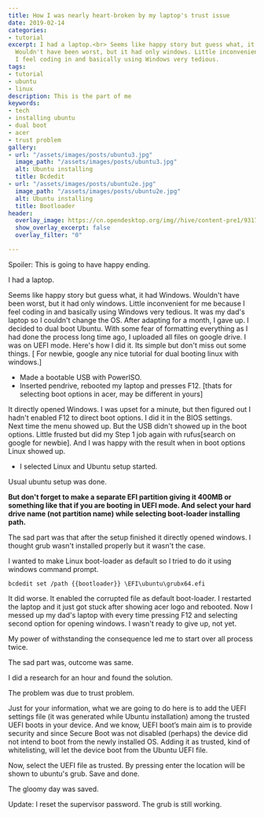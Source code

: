 ```yaml
---
title: How I was nearly heart-broken by my laptop's trust issue
date: 2019-02-14
categories:
- tutorial
excerpt: I had a laptop.<br> Seems like happy story but guess what, it had Windows.
  Wouldn't have been worst, but it had only windows. Little inconvenient for me because
  I feel coding in and basically using Windows very tedious.
tags:
- tutorial
- ubuntu
- linux
description: This is the part of me
keywords:
- tech
- installing ubuntu
- dual boot
- acer
- trust problem
gallery:
- url: "/assets/images/posts/ubuntu3.jpg"
  image_path: "/assets/images/posts/ubuntu3.jpg"
  alt: Ubuntu installing
  title: Bcdedit
- url: "/assets/images/posts/ubuntu2e.jpg"
  image_path: "/assets/images/posts/ubuntu2e.jpg"
  alt: Ubuntu installing
  title: Bootloader
header:
  overlay_image: https://cn.opendesktop.org/img//hive/content-pre1/93173-1.jpg
  show_overlay_excerpt: false
  overlay_filter: "0"

---
```

Spoiler:  This is going to have happy ending.

I had a laptop.

Seems like happy story but guess what, it had Windows. Wouldn't have been worst, but it had only windows. Little inconvenient for me because I feel coding in and basically using Windows very tedious. It was my dad's laptop so I couldn't change the OS. After adapting for a month, I gave up. I decided to dual boot Ubuntu. With some fear of formatting everything as I had done the process long time ago, I uploaded all files on google drive. I was on UEFI mode. Here's how I did it. Its simple but don't miss out some things. \[ For newbie, google any nice tutorial for dual booting linux with windows.\]

* Made a bootable USB with PowerISO.
* Inserted pendrive, rebooted my laptop and presses F12. \[thats for selecting boot options in acer, may be different in yours\]

It directly opened Windows. I was upset for a minute, but then figured out I hadn't enabled F12 to direct boot options. I did it in the BIOS settings.<br>
Next time the menu showed up. But the USB didn't showed up in the boot options. Little frusted but did my Step 1 job again with rufus\[search on google for newbie\]. And I was happy with the result when in boot options Linux showed up.

* I selected Linux and Ubuntu setup started.

Usual ubuntu setup was done.

**But don't forget to make a separate EFI partition giving it 400MB or something like that if you are booting in UEFI mode. And select your hard drive name (not partition name) while selecting boot-loader installing path.**

The sad part was that after the setup finished it directly opened windows. I thought grub wasn't installed properly but it wasn't the case.

I wanted to make Linux boot-loader as default so I tried to do it using windows command prompt.

```shell
bcdedit set /path {{bootloader}} \EFI\ubuntu\grubx64.efi
```

It did worse. It enabled the corrupted file as default boot-loader. I restarted the laptop and it just got stuck after showing acer logo and rebooted. Now I messed up my dad's laptop with every time pressing F12 and selecting second option for opening windows. I wasn't ready to give up, not yet.

My power of withstanding the consequence led me to start over all process twice.

The sad part was, outcome was same.

I did a research for an hour and found the solution.

The problem was due to trust problem.

Just for your information, what we are going to do here is to add the UEFI settings file (it was generated while Ubuntu installation) among the trusted UEFI boots in your device. And we know, UEFI boot’s main aim is to provide security and since Secure Boot was not disabled (perhaps) the device did not intend to boot from the newly installed OS. Adding it as trusted, kind of whitelisting, will let the device boot from the Ubuntu UEFI file.

Now, select the UEFI file as trusted. By pressing enter the location will be shown to ubuntu's grub. Save and done.

The gloomy day was saved.

Update: I reset the supervisor password. The grub is still working.
